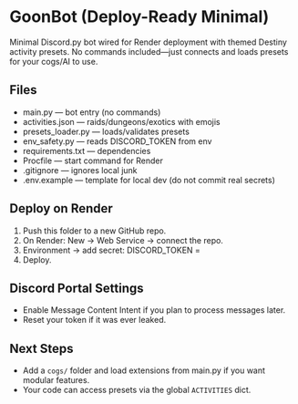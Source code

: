 # GoonBot (Deploy-Ready Minimal)

Minimal Discord.py bot wired for Render deployment with themed Destiny activity presets.
No commands included—just connects and loads presets for your cogs/AI to use.

## Files
- main.py — bot entry (no commands)
- activities.json — raids/dungeons/exotics with emojis
- presets_loader.py — loads/validates presets
- env_safety.py — reads DISCORD_TOKEN from env
- requirements.txt — dependencies
- Procfile — start command for Render
- .gitignore — ignores local junk
- .env.example — template for local dev (do not commit real secrets)

## Deploy on Render
1) Push this folder to a new GitHub repo.
2) On Render: New → Web Service → connect the repo.
3) Environment → add secret: DISCORD_TOKEN = <your new token>
4) Deploy.

## Discord Portal Settings
- Enable Message Content Intent if you plan to process messages later.
- Reset your token if it was ever leaked.

## Next Steps
- Add a `cogs/` folder and load extensions from main.py if you want modular features.
- Your code can access presets via the global `ACTIVITIES` dict.